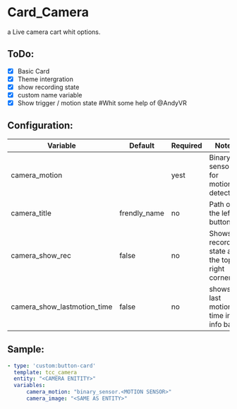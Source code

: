# Card_Camera

a Live camera cart whit options.

## ToDo:

- [x] Basic Card
- [x] Theme intergration
- [x] show recording state
- [x] custom name variable
- [x] Show trigger / motion state #Whit some help of @AndyVR

## Configuration:

| Variable                    | Default      | Required | Notes                                         |
| --------------------------- | ------------ | -------- | --------------------------------------------- |
| camera_motion               |              | yest     | Binary sensor for motion detection            |
| camera_title                | frendly_name | no       | Path of the left button                       |
| camera_show_rec             | false        | no       | Shows recording state at the top right corner |
| camera_show_lastmotion_time | false        | no       | shows last motion time in info bar            |

## Sample:

```yaml
- type: 'custom:button-card'
  template: tcc_camera
  entity: "<CAMERA ENITITY>"
  variables:
      camera_motion: "binary_sensor.<MOTION SENSOR>"
      camera_image: "<SAME AS ENTITY>"
```